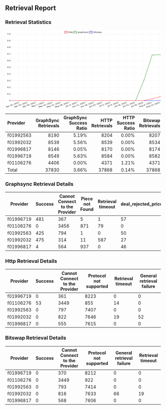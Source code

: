 ## Retrieval Report
### Retrieval Statistics
<img src="https://raw.githubusercontent.com/data-preservation-programs/filplus-checker-assets/main/filecoin-project/filecoin-plus-large-datasets/issues/1350/1692156095625.png"/>

| Provider  | GraphSync Retrievals | GraphSync Success Ratio | HTTP Retrievals | HTTP Success Ratio | Bitswap Retrievals | Bitswap Success Ratio |
| :-------- | -------------------: | ----------------------: | --------------: | -----------------: | -----------------: | --------------------: |
| f01992563 |                 8190 |                   5.19% |            8204 |              0.00% |               8207 |                 0.00% |
| f01992032 |                 8539 |                   5.56% |            8539 |              0.00% |               8534 |                 0.00% |
| f01996817 |                 8146 |                   0.05% |            8170 |              0.00% |               8174 |                 0.00% |
| f01996719 |                 8549 |                   5.63% |            8584 |              0.00% |               8582 |                 0.00% |
| f01106276 |                 4406 |                   0.00% |            4371 |              1.21% |               4371 |                 0.00% |
| Total     |                37830 |                   3.66% |           37868 |              0.14% |              37868 |                 0.00% |

### Graphsync Retrieval Details
| Provider  | Success | Cannot Connect to the Provider | Piece not Found | Retrieval timeout | deal_rejected_price_too_low | General retrieval failure | Retrieval not free |
| --------- | ------- | ------------------------------ | --------------- | ----------------- | --------------------------- | ------------------------- | ------------------ |
| f01996719 | 481     | 367                            | 5               | 1                 | 57                          | 5922                      | 1716               |
| f01106276 | 0       | 3456                           | 871             | 79                | 0                           | 0                         | 0                  |
| f01992563 | 425     | 794                            | 1               | 0                 | 50                          | 5213                      | 1707               |
| f01992032 | 475     | 314                            | 11              | 587               | 27                          | 5818                      | 1307               |
| f01996817 | 4       | 564                            | 937             | 0                 | 46                          | 4847                      | 1748               |

### Http Retrieval Details
| Provider  | Success | Cannot Connect to the Provider | Protocol not supported | Retrieval timeout | General retrieval failure |
| --------- | ------- | ------------------------------ | ---------------------- | ----------------- | ------------------------- |
| f01996719 | 0       | 361                            | 8223                   | 0                 | 0                         |
| f01106276 | 53      | 3449                           | 855                    | 14                | 0                         |
| f01992563 | 0       | 797                            | 7407                   | 0                 | 0                         |
| f01992032 | 0       | 822                            | 7646                   | 19                | 52                        |
| f01996817 | 0       | 555                            | 7615                   | 0                 | 0                         |

### Bitswap Retrieval Details
| Provider  | Success | Cannot Connect to the Provider | Protocol not supported | General retrieval failure | Retrieval timeout |
| --------- | ------- | ------------------------------ | ---------------------- | ------------------------- | ----------------- |
| f01996719 | 0       | 370                            | 8212                   | 0                         | 0                 |
| f01106276 | 0       | 3449                           | 922                    | 0                         | 0                 |
| f01992563 | 0       | 793                            | 7414                   | 0                         | 0                 |
| f01992032 | 0       | 816                            | 7633                   | 66                        | 19                |
| f01996817 | 0       | 568                            | 7606                   | 0                         | 0                 |
